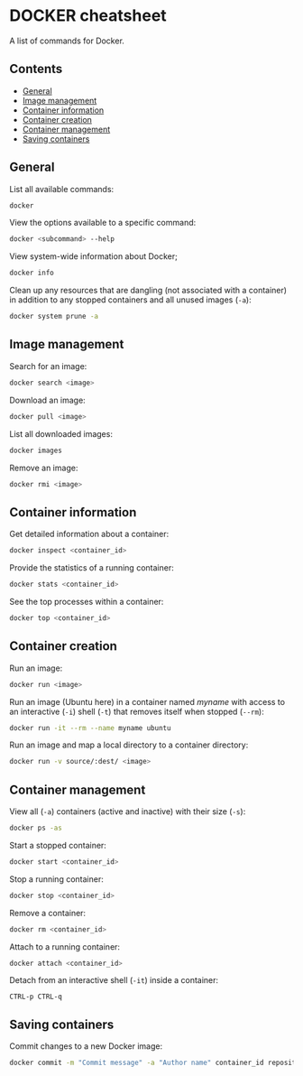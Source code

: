 # DOCKER cheatsheet

A list of commands for Docker.

## Contents

* [General](#general)
* [Image management](#image-management)
* [Container information](#container-information)
* [Container creation](#container-creation)
* [Container management](#container-management)
* [Saving containers](#saving-containers)


## General

List all available commands:
```sh
docker
```

View the options available to a specific command:
```sh
docker <subcommand> --help
```

View system-wide information about Docker;
```sh
docker info
```

Clean up any resources that are dangling (not associated with a container) in
addition to any stopped containers and all unused images (`-a`):
```sh
docker system prune -a
```


## Image management

Search for an image:
```sh
docker search <image>
```

Download an image:
```sh
docker pull <image>
```

List all downloaded images:
```sh
docker images
```

Remove an image:
```sh
docker rmi <image>
```

## Container information

Get detailed information about a container:
```sh
docker inspect <container_id>
```


Provide the statistics of a running container:
```sh
docker stats <container_id>
```

See the top processes within a container:
```sh
docker top <container_id>
```


## Container creation

Run an image:
```sh
docker run <image>
```

Run an image (Ubuntu here) in a container named *myname* with access to an
interactive (`-i`) shell (`-t`) that removes itself when stopped (`--rm`):
```sh
docker run -it --rm --name myname ubuntu
```

Run an image and map a local directory to a container directory:
```sh
docker run -v source/:dest/ <image>
```


## Container management

View all (`-a`) containers (active and inactive) with their size (`-s`):
```sh
docker ps -as
```

Start a stopped container:
```sh
docker start <container_id>
```

Stop a running container:
```sh
docker stop <container_id>
```

Remove a container:
```sh
docker rm <container_id>
```

Attach to a running container:
```sh
docker attach <container_id>
```

Detach from an interactive shell (`-it`) inside a container:
```
CTRL-p CTRL-q
```


## Saving containers

Commit changes to a new Docker image:
```sh
docker commit -m "Commit message" -a "Author name" container_id repository/new_image_name
```
